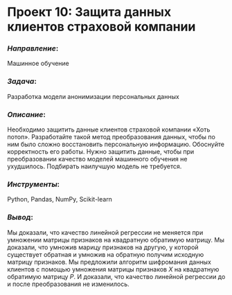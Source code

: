 # Проект 10: Защита данных клиентов страховой компании

### *Направление*: 
Машинное обучение

### *Задача*: 
Разработка модели анонимизации персональных данных

### *Описание*:
Необходимо защитить данные клиентов страховой компании «Хоть потоп». Разработайте такой метод преобразования данных, чтобы по ним было сложно восстановить персональную информацию. Обоснуйте корректность его работы. Нужно защитить данные, чтобы при преобразовании качество моделей машинного обучения не ухудшилось. Подбирать наилучшую модель не требуется.

### *Инструменты*: 
Python, Pandas, NumPy, Scikit-learn

### *Вывод*:
Мы доказали, что качество линейной регрессии не меняется при умножении матрицы признаков на квадратную обратимую матрицу.
Мы доказали, что умножив марицу признаков на другую, у которой существует обратная и умножив на обратную получим исходную матрицу признаков.
Мы предложили алгоритм шифромания данных клиентов с помощью умножения матрицы признаков $X$ на квадратную обратимую матрицу $P$. И доказали, что качество линейной регрессии до и после преобразования не изменилось.

